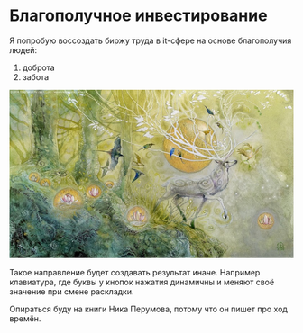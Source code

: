 # Благополучное инвестирование

Я попробую воссоздать биржу труда в it-сфере на основе благополучия людей:
1. доброта
2. забота

![](./Картинки/deer.jpg)

Такое направление будет создавать результат иначе. Например клавиатура, где буквы у кнопок нажатия динамичны и меняют своё значение при смене раскладки.

Опираться буду на книги Ника Перумова, потому что он пишет про ход времён.


